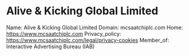 
# Alive & Kicking Global Limited

Name: Alive & Kicking Global Limited
Domain: mcsaatchiplc.com
Home: https://www.mcsaatchiplc.com
Privacy_policy: https://www.mcsaatchiplc.com/legal/privacy-cookies
Member_of: Interactive Advertising Bureau (IAB)
